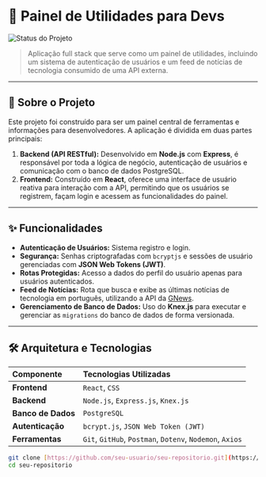 # 🚀 Painel de Utilidades para Devs

![Status do Projeto](https://img.shields.io/badge/status-em_desenvolvimento-yellow)

> Aplicação full stack que serve como um painel de utilidades, incluindo um sistema de autenticação de usuários e um feed de notícias de tecnologia consumido de uma API externa.

---

## 🎯 Sobre o Projeto

Este projeto foi construído para ser um painel central de ferramentas e informações para desenvolvedores. A aplicação é dividida em duas partes principais:

1.  **Backend (API RESTful):** Desenvolvido em **Node.js** com **Express**, é responsável por toda a lógica de negócio, autenticação de usuários e comunicação com o banco de dados PostgreSQL.
2.  **Frontend:** Construído em **React**, oferece uma interface de usuário reativa para interação com a API, permitindo que os usuários se registrem, façam login e acessem as funcionalidades do painel.

---

## ✨ Funcionalidades

- **Autenticação de Usuários:** Sistema registro e login.
- **Segurança:** Senhas criptografadas com `bcryptjs` e sessões de usuário gerenciadas com **JSON Web Tokens (JWT)**.
- **Rotas Protegidas:** Acesso a dados do perfil do usuário apenas para usuários autenticados.
- **Feed de Notícias:** Rota que busca e exibe as últimas notícias de tecnologia em português, utilizando a API da [GNews](https://gnews.io/).
- **Gerenciamento de Banco de Dados:** Uso do **Knex.js** para executar e gerenciar as `migrations` do banco de dados de forma versionada.

---

## 🛠️ Arquitetura e Tecnologias

| Componente         | Tecnologias Utilizadas                                   |
| :----------------- | :------------------------------------------------------- |
| **Frontend**       | `React`, `CSS`                                           |
| **Backend**        | `Node.js`, `Express.js`, `Knex.js`                       |
| **Banco de Dados** | `PostgreSQL`                                             |
| **Autenticação**   | `bcrypt.js`, `JSON Web Token (JWT)`                      |
| **Ferramentas**    | `Git`, `GitHub`, `Postman`, `Dotenv`, `Nodemon`, `Axios` |

```bash
git clone [https://github.com/seu-usuario/seu-repositorio.git](https://github.com/seu-usuario/seu-repositorio.git)
cd seu-repositorio
```
